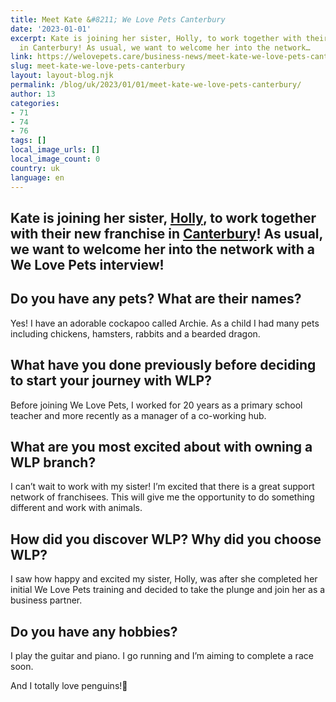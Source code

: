 ```yaml
---
title: Meet Kate &#8211; We Love Pets Canterbury
date: '2023-01-01'
excerpt: Kate is joining her sister, Holly, to work together with their new franchise
  in Canterbury! As usual, we want to welcome her into the network…
link: https://welovepets.care/business-news/meet-kate-we-love-pets-canterbury/
slug: meet-kate-we-love-pets-canterbury
layout: layout-blog.njk
permalink: /blog/uk/2023/01/01/meet-kate-we-love-pets-canterbury/
author: 13
categories:
- 71
- 74
- 76
tags: []
local_image_urls: []
local_image_count: 0
country: uk
language: en
---
```


## Kate is joining her sister, [Holly](https://welovepets.care/business-news/meet-holly-we-love-pets-canterbury/), to work together with their new franchise in [Canterbury](https://welovepets.care/branch/canterbury/)! As usual, we want to welcome her into the network with a We Love Pets interview!

## Do you have any pets? What are their names?

Yes! I have an adorable cockapoo called Archie. As a child I had many pets including chickens, hamsters, rabbits and a bearded dragon.

## What have you done previously before deciding to start your journey with WLP?

Before joining We Love Pets, I worked for 20 years as a primary school teacher and more recently as a manager of a co-working hub.

## What are you most excited about with owning a WLP branch?

I can’t wait to work with my sister! I’m excited that there is a great support network of franchisees. This will give me the opportunity to do something different and work with animals.

## How did you discover WLP? Why did you choose WLP?

I saw how happy and excited my sister, Holly, was after she completed her initial We Love Pets training and decided to take the plunge and join her as a business partner.

## Do you have any hobbies?

I play the guitar and piano. I go running and I’m aiming to complete a race soon.

And I totally love penguins!🐧